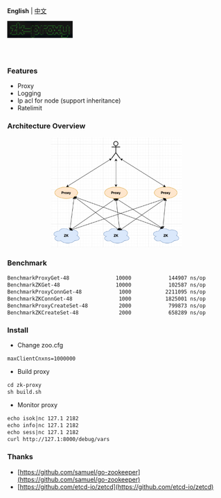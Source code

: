 **English** | [中文](./Readme_CN.md)
<p align="center">
<img align="left" width = "30%" src="images/logo.png">
<br>
</p>
<br>
<br>
<br>


### Features
- Proxy
- Logging
- Ip acl for node (support inheritance)
- Ratelimit

### Architecture Overview
<center>
<img src="images/arch.png" width = "60%" />
</center>

### Benchmark

```
BenchmarkProxyGet-48               10000            144907 ns/op
BenchmarkZKGet-48                  10000            102587 ns/op
BenchmarkProxyConnGet-48            1000           2211095 ns/op
BenchmarkZKConnGet-48               1000           1825001 ns/op
BenchmarkProxyCreateSet-48          2000            799873 ns/op
BenchmarkZKCreateSet-48             2000            658289 ns/op
```

### Install
- Change zoo.cfg

```
maxClientCnxns=1000000
```

- Build proxy

```
cd zk-proxy
sh build.sh
```
- Monitor proxy

```
echo isok|nc 127.1 2182
echo info|nc 127.1 2182
echo sess|nc 127.1 2182
curl http://127.1:8000/debug/vars
```

### Thanks
- [https://github.com/samuel/go-zookeeper](https://github.com/samuel/go-zookeeper)
- [https://github.com/etcd-io/zetcd](https://github.com/etcd-io/zetcd)